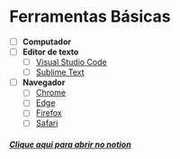 

# Ferramentas Básicas

- [ ]  **Computador**
- [ ]  **Editor de texto**
    - [ ]  [Visual Studio Code](https://code.visualstudio.com/download)
    - [ ]  [Sublime Text](https://www.sublimetext.com/3)
- [ ]  **Navegador**
    - [ ]  [Chrome](https://www.google.com/chrome/?brand=JJTC&gclid=Cj0KCQiAj4ecBhD3ARIsAM4Q_jH-vt7BXWtXbEFifKSACw1FGN9jFKxO9nyv22M-NPaLFQz5M0roBSEaAj9dEALw_wcB&gclsrc=aw.ds)
    - [ ]  [Edge](https://www.microsoft.com/en-us/edge/download?form=MA13FW)
    - [ ]  [Firefox](https://www.mozilla.org/en-US/firefox/new/)
    - [ ]  [Safari](https://support.apple.com/downloads/safari)

#### ***[Clique aqui para abrir no notion](https://www.notion.so/Ferramentas-B-sicas-0d867b1698124d4497fc1524544db484)***